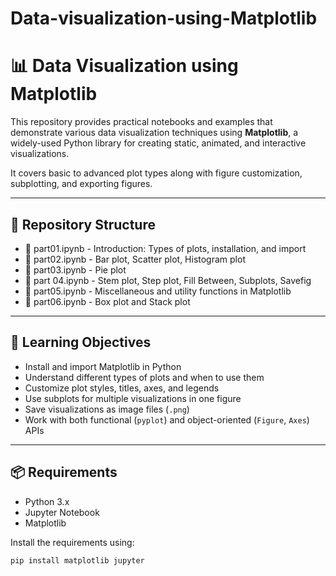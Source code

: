 # Data-visualization-using-Matplotlib
# 📊 Data Visualization using Matplotlib

This repository provides practical notebooks and examples that demonstrate various data visualization techniques using **Matplotlib**, a widely-used Python library for creating static, animated, and interactive visualizations.

It covers basic to advanced plot types along with figure customization, subplotting, and exporting figures.

---

## 📁 Repository Structure

- 📄 part01.ipynb - Introduction: Types of plots, installation, and import
- 📄 part02.ipynb - Bar plot, Scatter plot, Histogram plot
- 📄 part03.ipynb - Pie plot
- 📄 part 04.ipynb - Stem plot, Step plot, Fill Between, Subplots, Savefig
- 📄 part05.ipynb - Miscellaneous and utility functions in Matplotlib
- 📄 part06.ipynb - Box plot and Stack plot

  
---

## 🎯 Learning Objectives

- Install and import Matplotlib in Python
- Understand different types of plots and when to use them
- Customize plot styles, titles, axes, and legends
- Use subplots for multiple visualizations in one figure
- Save visualizations as image files (`.png`)
- Work with both functional (`pyplot`) and object-oriented (`Figure`, `Axes`) APIs

---

## 📦 Requirements

- Python 3.x
- Jupyter Notebook
- Matplotlib

Install the requirements using:

```bash
pip install matplotlib jupyter
